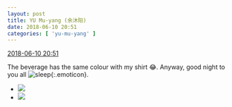 ```yaml
---
layout: post
title: YU Mu-yang (余沐阳)
date: 2018-06-10 20:51
categories: [ 'yu-mu-yang' ]
---
```


<div class="weibo-info">
  <a href="https://weibo.com/6505651747/GkKPPiToj">2018-06-10 20:51</a>
</div>

The beverage has the same colour with my shirt 😂. Anyway, good night to you all ![sleep](https://img.t.sinajs.cn/t4/appstyle/expression/ext/normal/e2/2018new_shuijiao_org.png){:.emoticon}.

<!-- more -->

<ul class="weibo-pic-list-1">
  <li class="weibo-pic">
    <a href="https://wx1.sinaimg.cn/mw690/0076h3cTgy1fs6dggq7d2j31r31r34m0.jpg"><img src="https://wx1.sinaimg.cn/thumb150/0076h3cTgy1fs6dggq7d2j31r31r34m0.jpg"/></a>
  </li>
  <li class="weibo-pic">
    <a href="https://wx1.sinaimg.cn/mw690/0076h3cTgy1fs6dgi63ddj30yi0yijxe.jpg"><img src="https://wx1.sinaimg.cn/thumb150/0076h3cTgy1fs6dgi63ddj30yi0yijxe.jpg"/></a>
  </li>
</ul>
